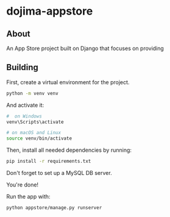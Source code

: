 # dojima-appstore

## About

An App Store project built on Django that focuses on providing

## Building

First, create a virtual environment for the project.

```bash
python -m venv venv
```

And activate it:

```bash
#  on Windows
venv\Scripts\activate

# on macOS and Linux
source venv/bin/activate
```

Then, install all needed dependencies by running:

```bash
pip install -r requirements.txt
```

Don't forget to set up a MySQL DB server.

You're done!

Run the app with:

```bash
python appstore/manage.py runserver
```